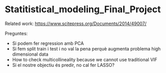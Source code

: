 # Statitistical_modeling_Final_Project

Related work:
https://www.scitepress.org/Documents/2014/49007/

Preguntes:

- Si podem fer regression amb PCA
- Si fem split train i test i no val la pena perquè augmenta problema high dimensional data
- How to check multicollineality because we cannot use traditional VIF
- Si el nostre objectiu és predir, no cal fer LASSO?
  
